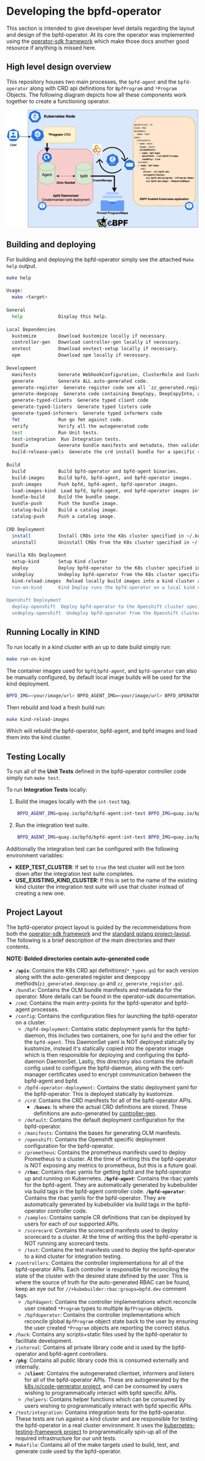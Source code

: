 # Developing the bpfd-operator

This section is intended to give developer level details regarding the layout and design of the bpfd-operator.
At its core the operator was implemented using the [operator-sdk framework](https://sdk.operatorframework.io/)
which make those docs another good resource if anything is missed here.

## High level design overview

This repository houses two main processes, the `bpfd-agent` and the `bpfd-operator` along with CRD api definitions
for `BpfProgram` and `*Program` Objects.
The following diagram depicts how all these components work together to create a functioning operator.

![bpfd on K8s](../img/bpfd-on-k8s.png)

## Building and deploying

For building and deploying the bpfd-operator simply see the attached `Make help`
output.

```bash
make help

Usage:
  make <target>

General
  help             Display this help.

Local Dependencies
  kustomize        Download kustomize locally if necessary.
  controller-gen   Download controller-gen locally if necessary.
  envtest          Download envtest-setup locally if necessary.
  opm              Download opm locally if necessary.

Development
  manifests        Generate WebhookConfiguration, ClusterRole and CustomResourceDefinition objects.
  generate         Generate ALL auto-generated code.
  generate-register  Generate register code see all `zz_generated.register.go` files.
  generate-deepcopy  Generate code containing DeepCopy, DeepCopyInto, and DeepCopyObject method implementations see all `zz_generated.register.go` files.
  generate-typed-clients  Generate typed client code
  generate-typed-listers  Generate typed listers code
  generate-typed-informers  Generate typed informers code
  fmt              Run go fmt against code.
  verify           Verify all the autogenerated code
  test             Run Unit tests.
  test-integration  Run Integration tests.
  bundle           Generate bundle manifests and metadata, then validate generated files.
  build-release-yamls  Generate the crd install bundle for a specific release version.

Build
  build            Build bpfd-operator and bpfd-agent binaries.
  build-images     Build bpfd, bpfd-agent, and bpfd-operator images.
  push-images      Push bpfd, bpfd-agent, bpfd-operator images.
  load-images-kind  Load bpfd, bpfd-agent, and bpfd-operator images into the running local kind devel cluster.
  bundle-build     Build the bundle image.
  bundle-push      Push the bundle image.
  catalog-build    Build a catalog image.
  catalog-push     Push a catalog image.

CRD Deployment
  install          Install CRDs into the K8s cluster specified in ~/.kube/config.
  uninstall        Uninstall CRDs from the K8s cluster specified in ~/.kube/config. Call with ignore-not-found=true to ignore resource not found errors during deletion.

Vanilla K8s Deployment
  setup-kind       Setup Kind cluster
  deploy           Deploy bpfd-operator to the K8s cluster specified in ~/.kube/config with the csi driver initialized.
  undeploy         Undeploy bpfd-operator from the K8s cluster specified in ~/.kube/config. Call with ignore-not-found=true to ignore resource not found errors during deletion.
  kind-reload-images  Reload locally build images into a kind cluster and restart the ds and deployment so they're picked up.
  run-on-kind      Kind Deploy runs the bpfd-operator on a local kind cluster using local builds of bpfd, bpfd-agent, and bpfd-operator

Openshift Deployment
  deploy-openshift  Deploy bpfd-operator to the Openshift cluster specified in ~/.kube/config.
  undeploy-openshift  Undeploy bpfd-operator from the Openshift cluster specified in ~/.kube/config. Call with ignore-not-found=true to ignore resource not found errors during deletion.
```

## Running Locally in KIND

To run locally in a kind cluster with an up to date build simply run:

```bash
make run-on-kind
```

The container images used for `bpfd`,`bpfd-agent`, and `bpfd-operator` can also be manually configured,
by default local image builds will be used for the kind deployment.

```bash
BPFD_IMG=<your/image/url> BPFD_AGENT_IMG=<your/image/url> BPFD_OPERATOR_IMG=<your/image/url> make run-on-kind
```

Then rebuild and load a fresh build run:

```bash
make kind-reload-images
```

Which will rebuild the bpfd-operator, bpfd-agent, and bpfd images and load them into the kind cluster.

## Testing Locally

To run all of the **Unit Tests** defined in the bpfd-operator controller code simply run `make test`.

To run **Integration Tests** locally:

1. Build the images locally with the `int-test` tag.

```bash
    BPFD_AGENT_IMG=quay.io/bpfd/bpfd-agent:int-test BPFD_IMG=quay.io/bpfd/bpfd:int-test BPFD_OPERATOR_IMG=quay.io/bpfd/bpfd-operator:int-test make build-images
```

2. Run the integration test suite.

```bash
    BPFD_AGENT_IMG=quay.io/bpfd/bpfd-agent:int-test BPFD_IMG=quay.io/bpfd/bpfd:int-test BPFD_OPERATOR_IMG=quay.io/bpfd/bpfd-operator:int-test make test-integration
```

Additionally the integration test can be configured with the following environment variables:

* **KEEP_TEST_CLUSTER**: If set to `true` the test cluster will not be torn down after the integration test
  suite completes.
* **USE_EXISTING_KIND_CLUSTER**: If this is set to the name of the existing kind cluster the integration test
  suite will use that cluster instead of creating a new one.

## Project Layout

The bpfd-operator project layout is guided by the recommendations from both the
[operator-sdk framework](https://sdk.operatorframework.io/docs/building-operators/golang/tutorial/#project-layout)
and the [standard golang project-layout](https://github.com/golang-standards/project-layout).
The following is a brief description of the main directories and their contents.

**NOTE: Bolded directories contain auto-generated code**


- **`/apis`**: Contains the K8s CRD api definitions(`*_types.go`) for each version along with the
  auto-generated register and deepcopy methods(`zz_generated.deepcopy.go` and `zz_generate_register.go`).
- `/bundle`: Contains the OLM bundle manifests and metadata for the operator.
  More details can be found in the operator-sdk documentation.
- `/cmd`: Contains the main entry-points for the bpfd-operator and bpfd-agent processes.
- `/config`: Contains the configuration files for launching the bpfd-operator on a cluster.
    - `/bpfd-deployment`: Contains static deployment yamls for the bpfd-daemon, this includes two containers,
      one for `bpfd` and the other for the `bpfd-agent`.
      This DaemonSet yaml is NOT deployed statically by kustomize, instead it's statically copied into the operator
      image which is then responsible for deploying and configuring the bpfd-daemon DaemonSet.
      Lastly, this directory also contains the default config used to configure the bpfd-daemon, along with the
      cert-manager certificates used to encrypt communication between the bpfd-agent and bpfd.
    - `/bpfd-operator-deployment:` Contains the static deployment yaml for the bpfd-operator. This is deployed
      statically by kustomize.
    - `/crd`: Contains the CRD manifests for all of the bpfd-operator APIs.
        - **`/bases`**: Is where the actual CRD definitions are stored.
        These definitions are auto-generated by [controller-gen](https://book.kubebuilder.io/reference/controller-gen.html).
    - `/default`: Contains the default deployment configuration for the bpfd-operator.
    - `/manifests`: Contains the bases for generating OLM manifests.
    - `/openshift`: Contains the Openshift specific deployment configuration for the bpfd-operator.
    - `/prometheus`: Contains the prometheus manifests used to deploy Prometheus to a cluster.
      At the time of writing this the bpfd-operator is NOT exposing any metrics to prometheus, but this is a future goal.
    - **`/rbac`**: Contains rbac yamls for getting bpfd and the bpfd-operator up and running on Kubernetes.
        **`/bpfd-agent`**: Contains the rbac yamls for the bpfd-agent.
        They are automatically generated by kubebuilder via build tags in the bpfd-agent controller code.
        **`/bpfd-operator`**: Contains the rbac yamls for the bpfd-operator.
        They are automatically generated by kubebuilder via build tags in the bpfd-operator controller code.
    - `/samples`: Contains sample CR definitions that can be deployed by users for each of our supported APIs.
    - `/scorecard`: Contains the scorecard manifests used to deploy scorecard to a cluster. At the time of writing
      this the bpfd-operator is NOT running any scorecard tests.
    - `/test`: Contains the test manifests used to deploy the bpfd-operator to a kind cluster for integration testing.
- `/controllers`: Contains the controller implementations for all of the bpfd-operator APIs.
  Each controller is responsible for reconciling the state of the cluster with the desired state defined by the user.
  This is where the source of truth for the auto-generated RBAC can be found, keep an eye out for
  `//+kubebuilder:rbac:groups=bpfd.dev` comment tags.
    - `/bpfdagent`: Contains the controller implementations which reconcile user created `*Program` types to multiple
      `BpfProgram` objects.
    - `/bpfdoperator`: Contains the controller implementations which reconcile global `BpfProgram` object state back to
      the user by ensuring the user created `*Program` objects are reporting the correct status.
- `/hack`: Contains any scripts+static files used by the bpfd-operator to facilitate development.
- `/internal`: Contains all private library code and is used by the bpfd-operator and bpfd-agent controllers.
- **`/pkg`**: Contains all public library code this is consumed externally and internally.
    - **`/client`**: Contains the autogenerated clientset, informers and listers for all of the bpfd-operator APIs.
      These are autogenerated by the [k8s.io/code-generator project](https://github.com/kubernetes/code-generator),
      and can be consumed by users wishing to programmatically interact with bpfd specific APIs.
    - `/helpers`: Contains helper functions which can be consumed by users wishing to programmatically interact with
      bpfd specific APIs.
- `/test/integration`: Contains integration tests for the bpfd-operator.
  These tests are run against a kind cluster and are responsible for testing the bpfd-operator in a real cluster
  environment.
  It uses the [kubernetes-testing-framework project](https://github.com/Kong/kubernetes-testing-framework) to
  programmatically spin-up all of the required infrastructure for our unit tests.
- `Makefile`: Contains all of the make targets used to build, test, and generate code used by the bpfd-operator.
